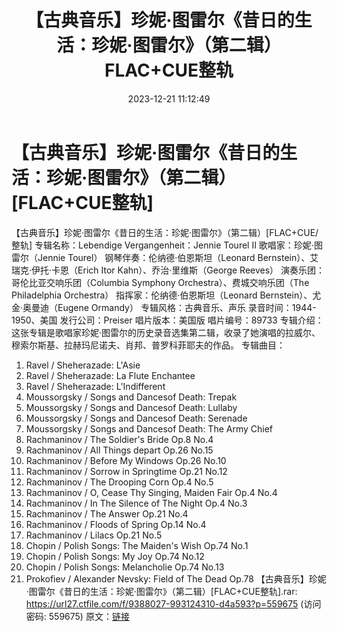 ﻿---
title: 【古典音乐】珍妮·图雷尔《昔日的生活：珍妮·图雷尔》（第二辑）FLAC+CUE整轨
date: 2023-12-21 11:12:49
categories: 古典音乐、新世纪、纯音雅乐
tags: 纯音雅乐
---
# 【古典音乐】珍妮·图雷尔《昔日的生活：珍妮·图雷尔》（第二辑）[FLAC+CUE整轨]

【古典音乐】珍妮·图雷尔《昔日的生活：珍妮·图雷尔》（第二辑）[FLAC+CUE/整轨]
专辑名称：Lebendige Vergangenheit：Jennie Tourel II
歌唱家：珍妮·图雷尔（Jennie Tourel）
钢琴伴奏：伦纳德·伯恩斯坦（Leonard Bernstein）、艾瑞克·伊托·卡恩（Erich Itor
Kahn）、乔治·里维斯（George Reeves）
演奏乐团：哥伦比亚交响乐团（Columbia Symphony Orchestra）、费城交响乐团（The
Philadelphia Orchestra）
指挥家：伦纳德·伯恩斯坦（Leonard Bernstein）、尤金·奥曼迪（Eugene Ormandy）
专辑风格：古典音乐、声乐
录音时间：1944-1950、美国
发行公司：Preiser
唱片版本：美国版
唱片编号：89733
专辑介绍：
这张专辑是歌唱家珍妮·图雷尔的历史录音选集第二辑，收录了她演唱的拉威尔、穆索尔斯基、拉赫玛尼诺夫、肖邦、普罗科菲耶夫的作品。
专辑曲目：
01. Ravel / Sheherazade: L'Asie
02. Ravel / Sheherazade: La Flute Enchantee
03. Ravel / Sheherazade: L'Indifferent
04. Moussorgsky / Songs and Dancesof Death: Trepak
05. Moussorgsky / Songs and Dancesof Death: Lullaby
06. Moussorgsky / Songs and Dancesof Death: Serenade
07. Moussorgsky / Songs and Dancesof Death: The Army Chief
08. Rachmaninov / The Soldier's Bride Op.8 No.4
09. Rachmaninov / All Things depart Op.26 No.15
10. Rachmaninov / Before My Windows Op.26 No.10
11. Rachmaninov / Sorrow in Springtime Op.21 No.12
12. Rachmaninov / The Drooping Corn Op.4 No.5
13. Rachmaninov / O, Cease Thy Singing, Maiden Fair Op.4
No.4
14. Rachmaninov / In The Silence of The Night Op.4 No.3
15. Rachmaninov / The Answer Op.21 No.4
16. Rachmaninov / Floods of Spring Op.14 No.4
17. Rachmaninov / Lilacs Op.21 No.5
18. Chopin / Polish Songs: The Maiden's Wish Op.74 No.1
19. Chopin / Polish Songs: My Joy Op.74 No.12
20. Chopin / Polish Songs: Melancholie Op.74 No.13
21. Prokofiev / Alexander Nevsky: Field of The Dead Op.78
【古典音乐】珍妮·图雷尔《昔日的生活：珍妮·图雷尔》（第二辑）[FLAC+CUE整轨].rar: https://url27.ctfile.com/f/9388027-993124310-d4a593?p=559675
(访问密码: 559675)
原文：[链接](https://blog.sina.com.cn/s/blog_1647c7e76010313yb.html)